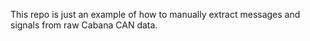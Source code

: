 This repo is just an example of how to manually extract messages and signals from raw Cabana CAN data.
